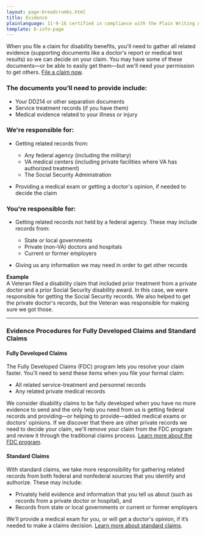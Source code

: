 ```yaml
---
layout: page-breadcrumbs.html
title: Evidence 
plainlanguage: 11-9-16 certified in compliance with the Plain Writing Act
template: 6-info-page
---
```


When you file a claim for disability benefits, you'll need to gather all related evidence (supporting documents like a doctor's report or medical test results) so we can decide on your claim. You may have some of these documents—or be able to easily get them—but we'll need your permission to get others. [File a claim now](/disability-benefits/apply-for-benefits/).

<div class="call-out" markdown="1">

### The documents you’ll need to provide include:

-	Your DD214 or other separation documents
-	Service treatment records (if you have them)
-	Medical evidence related to your illness or injury
</div>


### We're responsible for:

- Getting related records from:

  -	Any federal agency (including the military)
  -	VA medical centers (including private facilities where VA has authorized treatment)
  -	The Social Security Administration

- Providing a medical exam or getting a doctor's opinion, if needed to decide the claim

### You're responsible for:

- Getting related records not held by a federal agency. These may include records from:

  -	State or local governments
  -	Private (non-VA) doctors and hospitals
  -	Current or former employers

- Giving us any information we may need in order to get other records

**Example**<br>
A Veteran filed a disability claim that included prior treatment from a private doctor and a prior Social Security disability award. In this case, we were responsible for getting the Social Security records. We also helped to get the private doctor's records, but the Veteran was responsible for making sure we got those.

-----

### Evidence Procedures for Fully Developed Claims and Standard Claims

#### Fully Developed Claims

The Fully Developed Claims (FDC) program lets you resolve your claim faster. You'll need to send these items when you file your formal claim:

-	All related service-treatment and personnel records
-	Any related private medical records

We consider disability claims to be fully developed when you have no more evidence to send and the only help you need from us is getting federal records and providing—or helping to provide—added medical exams or doctors' opinions. If we discover that there are other private records we need to decide your claim, we'll remove your claim from the FDC program and review it through the traditional claims process. [Learn more about the FDC program](/disability-benefits/claims-process/claim-types/fully-developed-claim/).

#### Standard Claims

With standard claims, we take more responsibility for gathering related records from both federal and nonfederal sources that you identify and authorize. These may include:

- Privately held evidence and information that you tell us about (such as records from a private doctor or hospital), and
- Records from state or local governments or current or former employers

We'll provide a medical exam for you, or will get a doctor's opinion, if it’s needed to make a claims decision. [Learn more about standard claims](/disability-benefits/claims-process/claim-types/standard-claim/).
